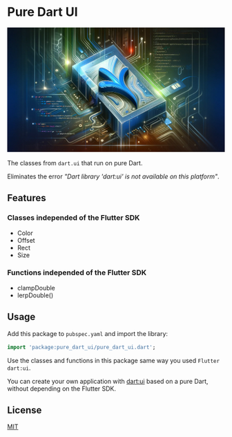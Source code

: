 # Pure Dart UI

![Cover - Pure Dart UI](https://raw.githubusercontent.com/signmotion/pure_dart_ui/master/images/cover.webp)

The classes from `dart.ui` that run on pure Dart.

Eliminates the error _"Dart library 'dart:ui' is not available on this platform"_.

## Features

### Classes independed of the Flutter SDK

- Color
- Offset
- Rect
- Size

### Functions independed of the Flutter SDK

- clampDouble
- lerpDouble()

## Usage

Add this package to `pubspec.yaml` and import the library:

```dart
import 'package:pure_dart_ui/pure_dart_ui.dart';
```

Use the classes and functions in this package same way you used `Flutter dart:ui`.

You can create your own application with [dart:ui](https://api.flutter.dev/flutter/dart-ui/dart-ui-library.html) based on a pure Dart, without depending on the Flutter SDK.

## License

[MIT](LICENSE)
